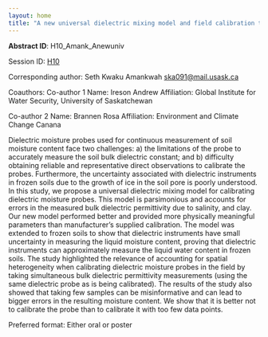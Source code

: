 ```yaml
---
layout: home
title: "A new universal dielectric mixing model and field calibration technique for measuring liquid water content in unfrozen and frozen soils with dielectric probes"
---
```



**Abstract ID**: H10_Amank_Anewuniv

Session ID: [H10](.)

Corresponding author: Seth Kwaku Amankwah <a href="mailto:ska091@mail.usask.ca">ska091@mail.usask.ca</a>

Coauthors: Co-author 1
 Name: Ireson Andrew
 Affiliation: Global Institute for Water Security, University of Saskatchewan 
 
 Co-author 2
 Name: Brannen Rosa
 Affiliation: Environment and Climate Change Canana 

Dielectric moisture probes used for continuous measurement of soil moisture content face two challenges: a) the limitations of the probe to accurately measure the soil bulk dielectric constant; and b) difficulty obtaining reliable and representative direct observations to calibrate the probes. Furthermore, the uncertainty associated with dielectric instruments in frozen soils due to the growth of ice in the soil pore is poorly understood. In this study, we propose a universal dielectric mixing model for calibrating dielectric moisture probes. This model is parsimonious and accounts for errors in the measured bulk dielectric permittivity due to salinity, and clay. Our new model performed better and provided more physically meaningful parameters than manufacturer’s supplied calibration. The model was extended to frozen soils to show that dielectric instruments have small uncertainty in measuring the liquid moisture content, proving that dielectric instruments can approximately measure the liquid water content in frozen soils. The study highlighted the relevance of accounting for spatial heterogeneity when calibrating dielectric moisture probes in the field by taking simultaneous bulk dielectric permittivity measurements (using the same dielectric probe as is being calibrated). The results of the study also showed that taking few samples can be misinformative and can lead to bigger errors in the resulting moisture content. We show that it is better not to calibrate the probe than to calibrate it with too few data points.

Preferred format: Either oral or poster
